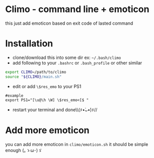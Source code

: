 # Climo - command line + emoticon
this just add emoticon based on exit code of lasted command

# Installation
- clone/download this into some dir ex: `~/.bash/climo`
- add following to your `.bashrc` or `.bash_profile` or other similar
```sh
export CLIMO=/path/to/climo
source "${CLIMO}/main.sh"
```
- edit or add `\$res_emo` to your PS1 
```
#example
export PS1="[\u@\h \W] \$res_emo<[$ "
```
- restart your terminal and done\\\\(۶•̀ᴗ•́)۶//

# Add more emoticon
you can add more emoticon in `climo/emoticon.sh` it should be simple enough (｡ゝω･)ゞ
